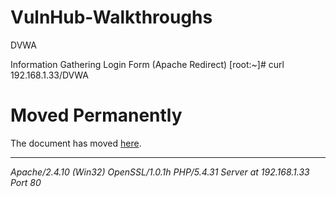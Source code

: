 # VulnHub-Walkthroughs
DVWA

Information Gathering
Login Form (Apache Redirect)
[root:~]# curl 192.168.1.33/DVWA
<!DOCTYPE HTML PUBLIC "-//IETF//DTD HTML 2.0//EN">
<html><head>
<title>301 Moved Permanently</title>
</head><body>
<h1>Moved Permanently</h1>
<p>The document has moved <a href="http://192.168.1.33/DVWA/">here</a>.</p>
<hr>
<address>Apache/2.4.10 (Win32) OpenSSL/1.0.1h PHP/5.4.31 Server at 192.168.1.33 Port 80</address>
</body></html>

